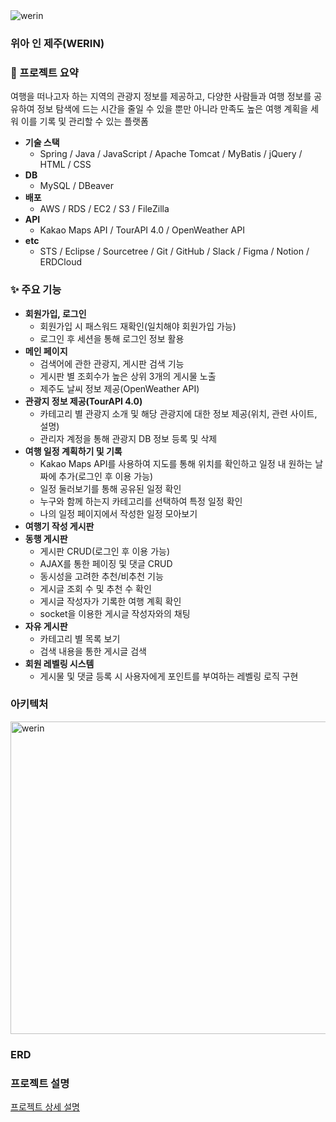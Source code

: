<img src="https://github.com/YoonBeomGeun/werin/assets/145637270/a9dacd3f-089c-4b26-8dc0-36139d794188" alt="werin">

### 위아 인 제주(WERIN)

### 📖 프로젝트 요약
여행을 떠나고자 하는 지역의 관광지 정보를 제공하고, 다양한 사람들과 여행 정보를 공유하여 정보 탐색에 드는 시간을 줄일 수 있을 뿐만 아니라 만족도 높은 여행 계획을 세워 이를 기록 및 관리할 수 있는 플랫폼


- **기술 스택**
  - Spring / Java / JavaScript / Apache Tomcat / MyBatis / jQuery / HTML / CSS
- **DB**
  - MySQL / DBeaver
- **배포**
  - AWS / RDS / EC2 / S3 / FileZilla
- **API**
  - Kakao Maps API / TourAPI 4.0 / OpenWeather API
- **etc**
  - STS / Eclipse / Sourcetree / Git / GitHub / Slack / Figma / Notion / ERDCloud


### ✨ 주요 기능

- **회원가입, 로그인**
    - 회원가입 시 패스워드 재확인(일치해야 회원가입 가능)
    - 로그인 후 세션을 통해 로그인 정보 활용
- **메인 페이지**
    - 검색어에 관한 관광지, 게시판 검색 기능
    - 게시판 별 조회수가 높은 상위 3개의 게시물 노출
    - 제주도 날씨 정보 제공(OpenWeather API)
- **관광지 정보 제공(TourAPI 4.0)**
    - 카테고리 별 관광지 소개 및 해당 관광지에 대한 정보 제공(위치, 관련 사이트, 설명)
    - 관리자 계정을 통해 관광지 DB 정보 등록 및 삭제
- **여행 일정 계획하기 및 기록**
    - Kakao Maps API를 사용하여 지도를 통해 위치를 확인하고 일정 내 원하는 날짜에 추가(로그인 후 이용 가능)
    - 일정 둘러보기를 통해 공유된 일정 확인
    - 누구와 함께 하는지 카테고리를 선택하여 특정 일정 확인
    - 나의 일정 페이지에서 작성한 일정 모아보기
- **여행기 작성 게시판**
- **동행 게시판**
    - 게시판 CRUD(로그인 후 이용 가능)
    - AJAX를 통한 페이징 및 댓글 CRUD
    - 동시성을 고려한 추천/비추천 기능
    - 게시글 조회 수 및 추천 수 확인
    - 게시글 작성자가 기록한 여행 계획 확인
    - socket을 이용한 게시글 작성자와의 채팅
- **자유 게시판**
    - 카테고리 별 목록 보기
    - 검색 내용을 통한 게시글 검색
- **회원 레벨링 시스템**
    - 게시물 및 댓글 등록 시 사용자에게 포인트를 부여하는 레벨링 로직 구현


### 아키텍처

<img src="https://github.com/YoonBeomGeun/werin/assets/145637270/33c1deaa-bd94-41c0-9f6b-95f60a867499" alt="werin" width="800" height="500">


### ERD


### 프로젝트 설명

[프로젝트 상세 설명](https://github.com/user-attachments/files/15814969/default.pptx)

